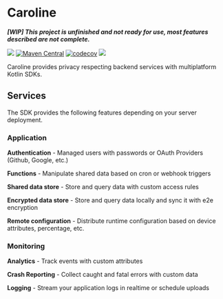 # Caroline

**_[WIP] This project is unfinished and not ready for use, most features described are not complete._**

[![](https://img.shields.io/badge/-sponsor-ff69b4)](https://github.com/sponsors/DrewCarlson)
[![Maven Central](https://img.shields.io/maven-central/v/cloud.caroline/caroline-sdk-core?label=Release&color=blue)](https://search.maven.org/search?q=g:cloud.caroline)
[![codecov](https://img.shields.io/codecov/c/github/drewcarlson/caroline?token=8KSLSMHQSX)](https://codecov.io/gh/DrewCarlson/Caroline)
[![](https://github.com/DrewCarlson/Caroline/workflows/Tests/badge.svg)](https://github.com/DrewCarlson/Caroline/actions/workflows/tests.yml)

Caroline provides privacy respecting backend services with multiplatform Kotlin SDKs.

## Services

The SDK provides the following features depending on your server deployment.


### Application

**Authentication** - Managed users with passwords or OAuth Providers  (Github, Google, etc.)

**Functions** - Manipulate shared data based on cron or webhook triggers

**Shared data store** - Store and query data with custom access rules

**Encrypted data store** - Store and query data locally and sync it with e2e encryption

**Remote configuration** - Distribute runtime configuration based on device attributes, percentage, etc.


### Monitoring

**Analytics** - Track events with custom attributes

**Crash Reporting** - Collect caught and fatal errors with custom data

**Logging** - Stream your application logs in realtime or schedule uploads

